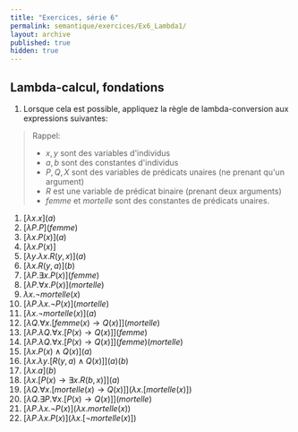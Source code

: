 ```yaml
---
title: "Exercices, série 6"
permalink: semantique/exercices/Ex6_Lambda1/
layout: archive
published: true
hidden: true
---
```


## Lambda-calcul, fondations

1. Lorsque cela est possible, appliquez la règle de lambda-conversion aux expressions suivantes:

> Rappel:
>
> - $x, y$ sont des variables d'individus  
> - $a, b$ sont des constantes d'individus  
> - $P, Q, X$ sont des variables de prédicats unaires (ne prenant qu'un argument)  
> - $R$ est une variable de prédicat binaire (prenant deux arguments)  
> - $femme$ et $mortelle$ sont des constantes de prédicats unaires.

 1. $[\lambda x. x](a)$
 2. $[\lambda P. P](femme)$
 3. $[\lambda x. P(x)](a)$
 4. $[\lambda x. P(x)]$
 5. $[\lambda y. \lambda x. R(y,x)](a)$
 6. $[\lambda x. R(y,a)](b)$
 7. $[\lambda P. \exists x. P(x)](femme)$
 8. $[\lambda P. \forall x. P(x)](mortelle)$
 9. $\lambda x. \neg mortelle(x)$
 10. $[\lambda P. \lambda x. \neg P(x)](mortelle)$
 11. $[\lambda x. \neg mortelle(x)](a)$
 12. $[\lambda Q. \forall x. [femme(x) \rightarrow Q(x)]](mortelle)$
 13. $[\lambda P. \lambda Q. \forall x. [P(x) \rightarrow Q(x)]](femme)$
 14. $[\lambda P. \lambda Q. \forall x. [P(x) \rightarrow Q(x)]](femme)(mortelle)$
 15. $[\lambda x. P(x) \land Q(x)](a)$
 16. $[\lambda x. \lambda y. [R(y,a) \land Q(x)]](a)(b)$
 17. $[\lambda x. a] (b)$
 18. $[\lambda x. [P(x) \rightarrow \exists x. R(b,x)]](a)$
 19. $[\lambda Q. \forall x. [mortelle(x) \rightarrow Q(x)]](\lambda x. [mortelle(x)])$
 20. $[\lambda Q. \exists P. \forall x. [P(x) \rightarrow Q(x)]](mortelle)$
 21. $[\lambda P. \lambda x. \neg P(x)](\lambda x.mortelle(x))$
 22. $[\lambda P. \lambda x. P(x)](\lambda x.[\neg mortelle(x)])$
